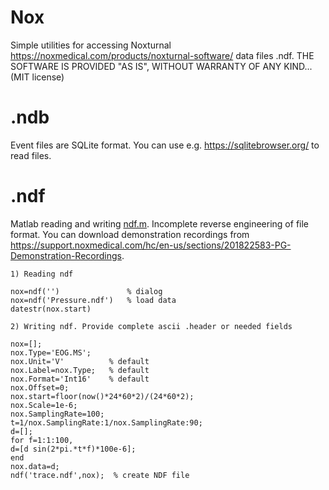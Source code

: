 # Nox
 
Simple utilities for accessing Noxturnal  https://noxmedical.com/products/noxturnal-software/ data files .ndf.  THE SOFTWARE IS PROVIDED "AS IS", WITHOUT WARRANTY OF ANY KIND... (MIT license)

# .ndb

Event files are SQLite format. You can use e.g. https://sqlitebrowser.org/ to read files.

# .ndf
Matlab reading and writing [ndf.m](ndf.m). Incomplete reverse engineering of file format. You can download demonstration recordings from https://support.noxmedical.com/hc/en-us/sections/201822583-PG-Demonstration-Recordings.

```
1) Reading ndf

nox=ndf('')               % dialog
nox=ndf('Pressure.ndf')   % load data
datestr(nox.start)

2) Writing ndf. Provide complete ascii .header or needed fields

nox=[];
nox.Type='EOG.MS'; 
nox.Unit='V'          % default
nox.Label=nox.Type;   % default   
nox.Format='Int16'    % default
nox.Offset=0;
nox.start=floor(now()*24*60*2)/(24*60*2);
nox.Scale=1e-6;
nox.SamplingRate=100;
t=1/nox.SamplingRate:1/nox.SamplingRate:90;
d=[];
for f=1:1:100,
d=[d sin(2*pi.*t*f)*100e-6];
end
nox.data=d;
ndf('trace.ndf',nox);  % create NDF file
```


```
